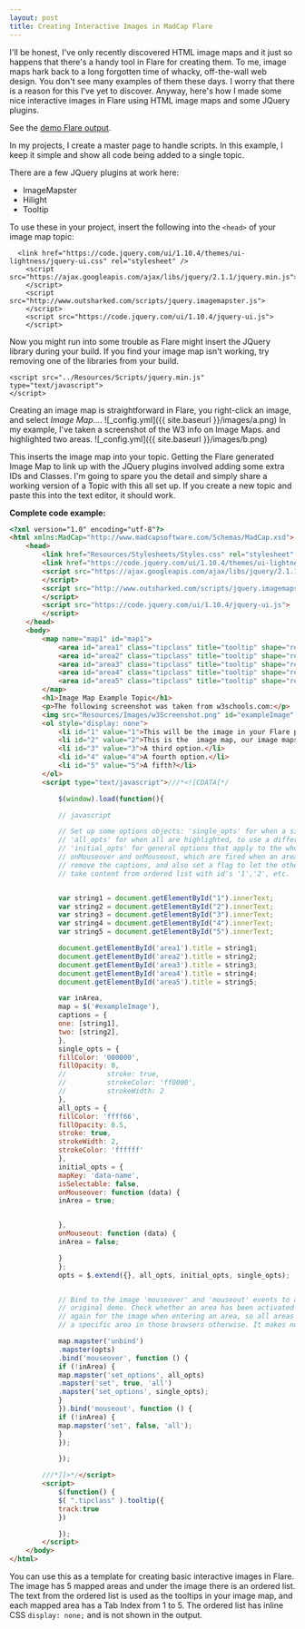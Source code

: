 ```yaml
---
layout: post
title: Creating Interactive Images in MadCap Flare
---
```

 
I'll be honest, I've only recently discovered HTML image maps and it just so happens that there's a handy tool in Flare for creating them.
To me, image maps hark back to a long forgotten time of whacky, off-the-wall web design. You don't see many examples of them these days. I worry that there is a reason for this I've yet to discover.
Anyway, here's how I made some nice interactive images in Flare using HTML image maps and some JQuery plugins.

See the [demo Flare output](https://christalkstech.github.io/imageMapDemo.html).

In my projects, I create a master page to handle scripts. In this example, I keep it simple and show all code being added to a single topic. 

There are a few JQuery plugins at work here:
 - ImageMapster
 - Hilight
 - Tooltip

To use these in your project, insert the following into the `<head>` of your  image map topic:

      <link href="https://code.jquery.com/ui/1.10.4/themes/ui-lightness/jquery-ui.css" rel="stylesheet" />
        <script src="https://ajax.googleapis.com/ajax/libs/jquery/2.1.1/jquery.min.js">
        </script>
        <script src="http://www.outsharked.com/scripts/jquery.imagemapster.js">
        </script>
        <script src="https://code.jquery.com/ui/1.10.4/jquery-ui.js">
        </script>
Now you might run into some trouble as Flare might insert the JQuery library during your build. If you find your image map isn't working, try removing one of the libraries from your build.

    <script src="../Resources/Scripts/jquery.min.js" type="text/javascript">
    </script> 

Creating an image map is straightforward in Flare, you right-click an image, and select _Image Map..._. 
![_config.yml]({{ site.baseurl }}/images/a.png)
In my example, I've taken a screenshot of the W3 info on Image Maps. and highlighted two areas.
![_config.yml]({{ site.baseurl }}/images/b.png)

This inserts the image map into your topic. Getting the Flare generated Image Map to link up with the JQuery plugins involved adding some extra IDs and Classes. I'm going to spare you the detail and simply share a working version of a Topic with this all set up.
If you create a new topic and paste this into the text editor, it should work. 

**Complete code example:**
``` html
<?xml version="1.0" encoding="utf-8"?>
<html xmlns:MadCap="http://www.madcapsoftware.com/Schemas/MadCap.xsd">
    <head>
        <link href="Resources/Stylesheets/Styles.css" rel="stylesheet" type="text/css" />
        <link href="https://code.jquery.com/ui/1.10.4/themes/ui-lightness/jquery-ui.css" rel="stylesheet" />
        <script src="https://ajax.googleapis.com/ajax/libs/jquery/2.1.1/jquery.min.js">
        </script>
        <script src="http://www.outsharked.com/scripts/jquery.imagemapster.js">
        </script>
        <script src="https://code.jquery.com/ui/1.10.4/jquery-ui.js">
        </script>
    </head>
    <body>
        <map name="map1" id="map1">
            <area id="area1" class="tipclass" title="tooltip" shape="rect" data-name="all" coords="56,154,916,190" dragDirection="0" href="#" tabindex="1" />
            <area id="area2" class="tipclass" title="tooltip" shape="rect" data-name="all" coords="76,241,815,327" dragDirection="0" href="#" tabindex="2" />
            <area id="area3" class="tipclass" title="tooltip" shape="rect" data-name="all" coords="1,1,1,1" dragDirection="0" href="#" tabindex="3" />
            <area id="area4" class="tipclass" title="tooltip" shape="rect" data-name="all" coords="1,1,1,1" dragDirection="0" href="#" tabindex="4" />
            <area id="area5" class="tipclass" title="tooltip" shape="rect" data-name="all" coords="2,2,2,2" dragDirection="0" href="#" tabindex="5" />
        </map>
        <h1>Image Map Example Topic</h1>
        <p>The following screenshot was taken from w3schools.com:</p>
        <img src="Resources/Images/w3Screenshot.png" id="exampleImage" class="imageMap" usemap="#map1" />
        <ol style="display: none">
            <li id="1" value="1">This will be the image in your Flare project. We add some extra attributes to the code to get this to work in Flare, for example, 'Class', 'ID', and 'data-name'.</li>
            <li id="2" value="2">This is the  image map, our image maps should be responsive. If you have any problems, try setting the image dimensions inline and removing any CSS resizing.</li>
            <li id="3" value="3">A third option.</li>
            <li id="4" value="4">A fourth option.</li>
            <li id="5" value="5">A fifth?</li>
        </ol>
        <script type="text/javascript">///*<![CDATA[*/

			$(window).load(function(){

			// javascript

			// Set up some options objects: 'single_opts' for when a single area is selected, which will show just a border
			// 'all_opts' for when all are highlighted, to use a different effect - shaded white with a white border
			// 'initial_opts' for general options that apply to the whole mapster. 'initial_opts' also includes callbacks
			// onMouseover and onMouseout, which are fired when an area is entered or left. We will use these to show or
			// remove the captions, and also set a flag to let the other code know if we're currently in an area.
			// take content from ordered list with id's '1','2', etc.


			var string1 = document.getElementById("1").innerText;
			var string2 = document.getElementById("2").innerText;
			var string3 = document.getElementById("3").innerText;
			var string4 = document.getElementById("4").innerText;
			var string5 = document.getElementById("5").innerText;

			document.getElementById('area1').title = string1;
			document.getElementById('area2').title = string2;
			document.getElementById('area3').title = string3;
			document.getElementById('area4').title = string4;
			document.getElementById('area5').title = string5;

			var inArea,
			map = $('#exampleImage'),
			captions = {
			one: [string1],
			two: [string2],
			},
			single_opts = {
			fillColor: '000000',
			fillOpacity: 0,
			//			stroke: true,
			//			strokeColor: 'ff0000',
			//			strokeWidth: 2
			},
			all_opts = {
			fillColor: 'ffff66',
			fillOpacity: 0.5,
			stroke: true,
			strokeWidth: 2,
			strokeColor: 'ffffff'
			},
			initial_opts = {
			mapKey: 'data-name',
			isSelectable: false,
			onMouseover: function (data) {
			inArea = true;


			},
			onMouseout: function (data) {
			inArea = false;

			}
			};
			opts = $.extend({}, all_opts, initial_opts, single_opts);


			// Bind to the image 'mouseover' and 'mouseout' events to activate or deactivate ALL the areas, like the
			// original demo. Check whether an area has been activated with "inArea" - IE<9 fires "onmouseover"
			// again for the image when entering an area, so all areas would stay highlighted when entering
			// a specific area in those browsers otherwise. It makes no difference for other browsers.

			map.mapster('unbind')
			.mapster(opts)
			.bind('mouseover', function () {
			if (!inArea) {
			map.mapster('set_options', all_opts)
			.mapster('set', true, 'all')
			.mapster('set_options', single_opts);
			}
			}).bind('mouseout', function () {
			if (!inArea) {
			map.mapster('set', false, 'all');
			}
			});

			});

		///*]]>*/</script>
        <script>
			$(function() {
			$( ".tipclass" ).tooltip({
			track:true
			})

			});
		</script>
    </body>
</html>

```

You can use this as a template for creating basic interactive images in Flare. The image has 5 mapped areas and under the image there is an ordered list. 
The text from the ordered list is used as the tooltips in your image map, and each mapped area has a Tab Index from 1 to 5. 
The ordered list has inline CSS `display: none;` and is not shown in the output.
